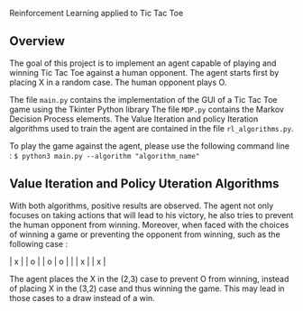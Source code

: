 Reinforcement Learning applied to Tic Tac Toe

 ## Overview
 
The goal of this project is to implement an agent capable of playing and winning Tic Tac Toe against a human
opponent. The agent starts first by placing X in a random case. The human opponent plays O.

The file `main.py` contains the implementation of the GUI of a Tic Tac Toe game using the Tkinter Python library
The file `MDP.py` contains the Markov Decision Process elements. The Value Iteration and policy Iteration 
algorithms used to train 
the agent are contained in the file `rl_algorithms.py`. 

To play the game against the agent, please use the following command line : 
            `$ python3 main.py --algorithm "algorithm_name" `
 

 ## Value Iteration and Policy Uteration Algorithms 
 
With both algorithms, positive results are observed. The agent not only focuses on taking actions that will lead to his victory, 
he also tries to prevent the human opponent from winning.
Moreover, when faced with the choices of winning a game or preventing the opponent from winning, such as the following case : 

| x |   | o |
| o | o |   |
| x |   | x |

The agent places the X in the (2,3) case to prevent O from winning, instead of placing X in the (3,2) case
and thus winning the game. This may lead in those cases to a draw instead of a win.


    
    